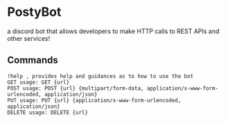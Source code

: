 # PostyBot
a discord bot that allows developers to make HTTP calls to REST APIs and other services!

## Commands
```
!help , provides help and guidances as to how to use the bot
GET usage: GET {url}
POST usage: POST {url} {multipart/form-data, application/x-www-form-urlencoded, application/json}
PUT usage: PUT {url} {application/x-www-form-urlencoded, application/json}
DELETE usage: DELETE {url}
```
